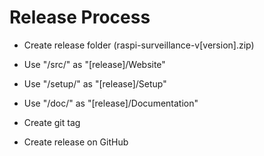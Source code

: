 # Release Process

- Create release folder (raspi-surveillance-v[version].zip)
- Use "/src/" as "[release]/Website"
- Use "/setup/" as "[release]/Setup"
- Use "/doc/" as "[release]/Documentation"

- Create git tag
- Create release on GitHub

